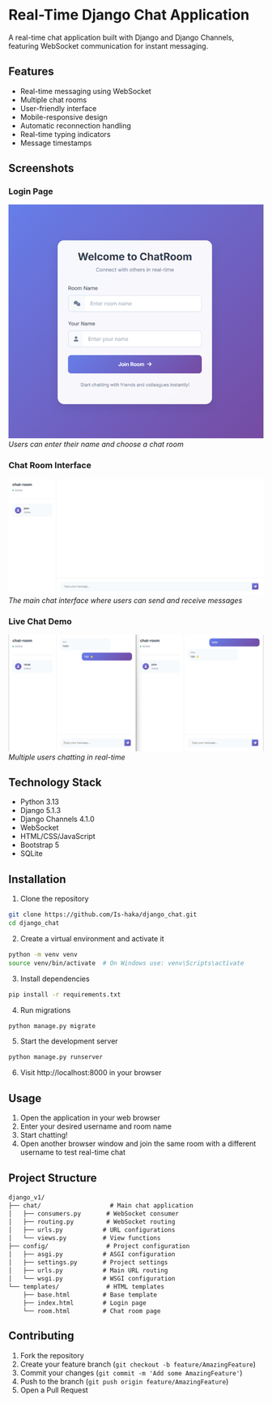 # Real-Time Django Chat Application

A real-time chat application built with Django and Django Channels, featuring WebSocket communication for instant messaging.

## Features

- Real-time messaging using WebSocket
- Multiple chat rooms
- User-friendly interface
- Mobile-responsive design
- Automatic reconnection handling
- Real-time typing indicators
- Message timestamps

## Screenshots

### Login Page
![Login Page](screenshots/login.png)
*Users can enter their name and choose a chat room*

### Chat Room Interface
![Chat Room](screenshots/chatroom.png)
*The main chat interface where users can send and receive messages*

### Live Chat Demo
![Live Chat](screenshots/livechat.png)
*Multiple users chatting in real-time*

## Technology Stack

- Python 3.13
- Django 5.1.3
- Django Channels 4.1.0
- WebSocket
- HTML/CSS/JavaScript
- Bootstrap 5
- SQLite

## Installation

1. Clone the repository
```bash
git clone https://github.com/Is-haka/django_chat.git
cd django_chat
```

2. Create a virtual environment and activate it
```bash
python -m venv venv
source venv/bin/activate  # On Windows use: venv\Scripts\activate
```

3. Install dependencies
```bash
pip install -r requirements.txt
```

4. Run migrations
```bash
python manage.py migrate
```

5. Start the development server
```bash
python manage.py runserver
```

6. Visit http://localhost:8000 in your browser

## Usage

1. Open the application in your web browser
2. Enter your desired username and room name
3. Start chatting!
4. Open another browser window and join the same room with a different username to test real-time chat

## Project Structure

```
django_v1/
├── chat/                   # Main chat application
│   ├── consumers.py       # WebSocket consumer
│   ├── routing.py         # WebSocket routing
│   ├── urls.py           # URL configurations
│   └── views.py          # View functions
├── config/                # Project configuration
│   ├── asgi.py           # ASGI configuration
│   ├── settings.py       # Project settings
│   ├── urls.py           # Main URL routing
│   └── wsgi.py           # WSGI configuration
└── templates/             # HTML templates
    ├── base.html         # Base template
    ├── index.html        # Login page
    └── room.html         # Chat room page
```

## Contributing

1. Fork the repository
2. Create your feature branch (`git checkout -b feature/AmazingFeature`)
3. Commit your changes (`git commit -m 'Add some AmazingFeature'`)
4. Push to the branch (`git push origin feature/AmazingFeature`)
5. Open a Pull Request
